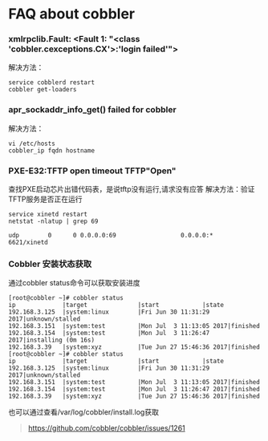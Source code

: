# FAQ about cobbler
### xmlrpclib.Fault: <Fault 1: "<class 'cobbler.cexceptions.CX'>:'login failed'">
解决方法：
```
service cobblerd restart
cobbler get-loaders
```

### apr_sockaddr_info_get() failed for cobbler
解决方法：
```
vi /etc/hosts
cobbler_ip fqdn hostname
```

### PXE-E32:TFTP open timeout TFTP"Open"
查找PXE启动芯片出错代码表，是说tftp没有运行,请求没有应答
解决方法：验证TFTP服务是否正在运行
```
service xinetd restart
netstat -nlatup | grep 69

udp        0      0 0.0.0.0:69                  0.0.0.0:*                               6621/xinetd
```

### Cobbler 安装状态获取 ###
通过cobbler status命令可以获取安装进度
```
[root@cobbler ~]# cobbler status
ip             |target              |start            |state            
192.168.3.125  |system:linux        |Fri Jun 30 11:31:29 2017|unknown/stalled  
192.168.3.151  |system:test         |Mon Jul  3 11:13:05 2017|finished         
192.168.3.154  |system:test         |Mon Jul  3 11:26:47 2017|installing (0m 16s)
192.168.3.39   |system:xyz          |Tue Jun 27 15:46:36 2017|finished         
[root@cobbler ~]# cobbler status
ip             |target              |start            |state            
192.168.3.125  |system:linux        |Fri Jun 30 11:31:29 2017|unknown/stalled  
192.168.3.151  |system:test         |Mon Jul  3 11:13:05 2017|finished         
192.168.3.154  |system:test         |Mon Jul  3 11:26:47 2017|finished         
192.168.3.39   |system:xyz          |Tue Jun 27 15:46:36 2017|finished   
```

也可以通过查看/var/log/cobbler/install.log获取

> https://github.com/cobbler/cobbler/issues/1261
